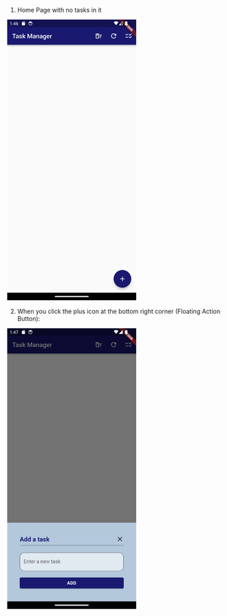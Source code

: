 1. Home Page with no tasks in it

<img src="https://github.com/akkaya1/Task-Manager-App-with-Flutter/blob/main/screenshots/1.png" alt="Home Page with no tasks in it" width="300"/>

2. When you click the plus icon at the bottom right corner (Floating Action Button):

<img src="https://github.com/akkaya1/Task-Manager-App-with-Flutter/blob/main/screenshots/2.png" alt="When you click the plus icon at the bottom right corner (Floating Action Button):" width="300"/>

